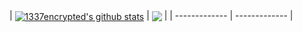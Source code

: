 | <a href="https://github.com/anuraghazra/github-readme-stats"><img align="center" src="https://github-readme-stats.vercel.app/api?username=1337encrypted&show_icons=true&include_all_commits=true&theme=onedark&hide_border=true" alt="1337encrypted's github stats" /></a>
| <a href="https://github.com/anuraghazra/github-readme-stats"><img align="center" src="https://github-readme-stats.vercel.app/api/top-langs/?username=1337encrypted&layout=compact&theme=onedark&hide_border=true" /></a> |
| ------------- | ------------- |
